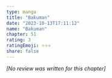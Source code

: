 ```yaml
---
type: manga
title: "Bakuman"
date: "2023-10-13T17:11:12"
name: "Bakuman"
chapter: 51
rating: 3
ratingEmoji: ⭐️⭐️⭐️
share: false
---
```


_[No review was written for this chapter]_
